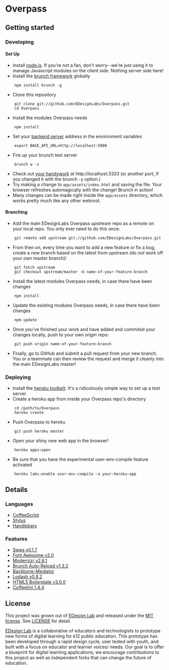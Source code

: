 # Overpass

## Getting started

### Developing

#### Set Up
- Install [node.js](http://nodejs.org/). If you're not a fan, don't worry--we're just using it to manage Javascript modules on the client side.  Nothing server side here!
- Install the [brunch framework](http://brunch.io/) globally

```
    npm install brunch -g
```

- Clone this repository

```
    git clone git://github.com/EDesignLabs/Overpass.git
    cd Overpass
```

- Install the modules Overpass needs

```
    npm install
```

- Set your [backend server](https://github.com/mikeedwards/Underpass) address in the environment variables

```
    export BASE_API_URL=http://localhost:5000
```

- Fire up your brunch test server

```
    brunch w -s
```

- Check out [your handywork](http://localhost:3333) at http://localhost:3333 (or another port, if you changed it with the brunch `-p` option.)
- Try making a change to `app/assets/index.html` and saving the file.  Your browser refreshes automagically with the change! Brunch in action!
- Many changes can be made right inside the `app/assets` directory, which works pretty much like any other webroot.

#### Branching
- Add the main EDesignLabs Overpass *upstream* repo as a remote on your local repo. You only ever need to do this once:

```
    git remote add upstream git://github.com/EDesignLabs/Overpass.git
```

- From then on, every time you want to add a new feature or fix a bug, create a new branch based on the latest from upstream (do *not* work off your own master branch)!

```
    git fetch upstream
    git checkout upstream/master -b name-of-your-feature-branch
```

- Install the latest modules Overpass needs, in case there have been changes

```
    npm install
```

- Update the existing modules Overpass needs, in case there have been changes

```
    npm update
```

- Once you've finished your work and have added and commited your changes locally, push to your own *origin* repo:

```
    git push origin name-of-your-feature-branch
```

- Finally, go to GitHub and submit a pull request from your new branch.  You or a teammate can then review the request and merge it cleanly into the main EDesignLabs master!

### Deploying
- Install the [heroku toolbelt](https://toolbelt.heroku.com/). It's a ridiculously simple way to set up a test server.
- Create a heroku app from inside your Overpass repo's directory

```
    cd /path/to/Overpass
    heroku create
```

- Push Overpass to heroku

```
    git push heroku master
```

- Open your shiny new web app in the browser!

```
    heroku apps:open
```

- Be sure that you have the experimental user-env-compile feature activated

```
    heroku labs:enable user-env-compile -a your-heroku-app
```

## Details

### Languages

- [CoffeeScript](http://coffeescript.org/)
- [Stylus](http://learnboost.github.com/stylus/)
- [Handlebars](http://handlebarsjs.com/)

### Features

- [Swag v0.1.7](https://github.com/elving/swag)
- [Font Awesome v2.0](https://github.com/FortAwesome/Font-Awesome)
- [Modernizr v2.6.1](https://github.com/Modernizr/Modernizr)
- [Brunch Auto-Reload v1.3.2](https://github.com/brunch/auto-reload-brunch)
- [Backbone-Mediator](https://github.com/chalbert/Backbone-Mediator)
- [Lodash v0.8.2](https://github.com/bestiejs/lodash)
- [HTML5 Boilerplate v3.0.0](https://github.com/h5bp/html5-boilerplate)
- [Coffeelint 1.4.4](https://github.com/ilkosta/coffeelint-brunch)

## License

This project was grown out of [EDesign Lab](http://edesignlabs.org) and released under the [MIT license](http://opensource.org/licenses/MIT). See [LICENSE](https://github.com/EDesignLab/Overpass/tree/master/LICENSE) for detail.

[EDesign Lab](http://edesignlabs.org) is a collaborative of educators and technologists to prototype new forms of digital learning for k12 public education.  This prototype has been developed through a rapid design cycle, user tested with youth, and built with a focus on educator and learner voices/ needs.  Our goal is to offer a blueprint for digital learning applications; we encourage contributions to this project as well as independent forks that can change the future of education.
